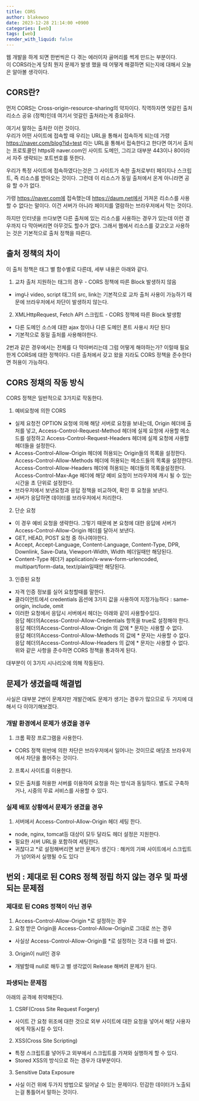 ```yaml
---
title: CORS
author: blakewoo
date: 2023-12-28 21:14:00 +0900
categories: [web]
tags: [web]
render_with_liquid: false
---
```


웹 개발을 하게 되면 한번씩은 다 겪는 에러이자 골머리를 썩게 만드는 부분이다.   
이 CORS라는게 당최 뭔지 문제가 발생 했을 때 어떻게 해결하면 되는지에 대해서 오늘은 알아볼 생각이다.

## CORS란?
먼저 CORS는 Cross-origin-resource-sharing의 약자이다. 직역하자면 엇갈린 출처 리소스 공유 (정책)인데
여기서 엇갈린 출처라는게 중요하다.

여기서 말하는 출처란 이런 것이다.   
우리가 어떤 사이트에 접속할 때 우리는 URL을 통해서 접속하게 되는데
가령 https://naver.com/blog?id=test 라는 URL을 통해서 접속한다고 한다면 여기서 출처는
프로토콜인 https와 naver.com인 사이트 도메인, 그리고 대부분 443이나 80이라서 자주 생략되는 포트번호를 뜻한다.

우리가 특정 사이트에 접속하였다는것은 그 사이트가 속한 출처로부터 페이지나 스크립트, 즉 리소스를 받아오는 것이다.
그런데 이 리소스가 동일 출처에서 온게 아니라면 공유 할 수가 없다.

가령 https://naver.com에 접속했는데 https://daum.net에서 가져온 리소스를 사용할 수 없다는 말이다.
이건 서버가 아니라 페이지를 열람하는 브라우저에서 막는 것이다.

하지만 인터넷을 쓰다보면 다른 출처에 있는 리소스를 사용하는 경우가 있는데 이런 경우까지 다 막아버리면
아무것도 할수가 없다.
그래서 웹에서 리소스를 갖고오고 사용하는 것은 기본적으로 출처 정책을 따른다.

## 출처 정책의 차이
이 출처 정책은 태그 별 함수별로 다른데, 세부 내용은 아래와 같다.

1. 교차 출처 지원하는 태그의 경우 - CORS 정책에 따른 Block 발생하지 않음
- img나 video, script 태그의 src, link는 기본적으로 교차 출처 사용이 가능하기 때문에 브라우저에서 차단이 발생하지 않는다.

2. XMLHttpRequest, Fetch API 스크립트 - CORS 정책에 따른 Block 발생함
- 다른 도메인 소스에 대한 ajax 청이나 다른 도메인 폰트 사용시 차단 된다
- 기본적으로 동일 출처를 사용해야한다.

2번과 같은 경우에서는 전체를 다 막아버리는데 그럼 어떻게 해야하는가?
이럴때 필요한게 CORS에 대한 정책이다.
다른 출처에서 갖고 왔을 지라도 CORS 정책을 준수한다면 허용이 가능하다.

## CORS 정채의 작동 방식
CORS 정책은 일반적으로 3가지로 작동한다.

1. 예비요청에 의한 CORS
- 실제 요청전 OPTION 요청에 의해 해당 서버로 요청을 보내는데, Origin 헤더에 출처를 넣고,
  Access-Control-Request-Method 헤더에 실제 요청에 사용할 메소드를 설정하고
  Access-Control-Request-Headers 헤더에 실제 요청에 사용할 헤더들을 설정한다.
- Access-Control-Allow-Origin 헤더에 허용되는 Origin들의 목록을 설정한다.
  Access-Control-Allow-Methods 헤더에 허용되는 메소드들의 목록을 설정한다.
  Access-Control-Allow-Headers 헤더에 허용되는 헤더들의 목록을설정한다.
  Access-Control-Max-Age 헤더에 해당 예비 요청이 브라우저에 캐시 될 수 있는 시간을 초 단위로 설정한다.
- 브라우저에서 보낸요청과 응답 정책을 비교하여, 확인 후 요청을 보낸다.
- 서버가 응답하면 데이터를 브라우저에서 처리한다.

2. 단순 요청
- 이 경우 예비 요청을 생략한다. 그렇기 때문에 본 요청에 대한 응답에 서버가 Access-Control-Allow-Origin 헤더를 달아서 보낸다.
- GET, HEAD, POST 요청 중 하나여야한다.
- Accept, Accept-Language, Content-Language, Content-Type, DPR, Downlink, Save-Data, Viewport-Width, Width 헤더일때만
  해당된다.
-  Content-Type 헤더가 application/x-www-form-urlencoded, multipart/form-data, text/plain일때만 해당된다.

3. 인증된 요청
- 자격 인증 정보를 실어 요청할때를 말한다.
- 클라이언트에서 credentials 옵션에 3가지 값을 사용하여 지정가능하다 : same-origin, include, omit
- 이러한 요청에서 응답시 서버에서 헤더는 아래와 같이 사용할수있다.   
  응답 헤더의Access-Control-Allow-Credentials 항목을 true로 설정해야 한다.   
  응답 헤더의Access-Control-Allow-Origin 의 값에 \* 문자는 사용할 수 없다.   
  응답 헤더의Access-Control-Allow-Methods 의 값에 \* 문자는 사용할 수 없다.   
  응답 헤더의Access-Control-Allow-Headers 의 값에 \* 문자는 사용할 수 없다.
  위와 같은 사항을 준수하면 CORS 정책을 통과하게 된다.

대부분이 이 3가지 시나리오에 의해 작동된다.

## 문제가 생겼을때 해결법

사실은 대부분 2번이 문제지만 개발간에도 문제가 생기는 경우가 많으므로 두 가지에 대해서 다 이야기해보겠다.

### 개발 환경에서 문제가 생겼을 경우
1. 크롬 확장 프로그램을 사용한다.
- CORS 정책 위반에 의한 차단은 브라우저에서 일어나는 것이므로 애당초 브라우저에서 차단을 풀어주는 것이다.
2. 프록시 사이트를 이용한다.
- 모든 출처를 허용한 서버를 이용하여 요청을 하는 방식과 동일하다. 별도로 구축하거나, 시중의 무료 서비스를 사용할 수 있다.

### 실제 배포 상황에서 문제가 생겼을 경우
1. 서버에서 Access-Control-Allow-Origin 헤더 세팅 한다.
- node, nginx, tomcat등 대상이 모두 달라도 헤더 설정은 지원한다.
- 필요한 서버 URL을 포함하여 세팅한다.
- 귀찮다고 \*로 설정해버리면 보안 문제가 생긴다 : 해커의 가짜 사이트에서 스크립트가 넘어와서 실행될 수도 있다


## 번외 : 제대로 된 CORS 정책 정립 하지 않는 경우 및 파생되는 문제점
### 제대로 된 CORS 정책이 아닌 경우
1. Access-Control-Allow-Origin \*로 설정하는 경우
2. 요청 받은 Origin을 Access-Control-Allow-Origin로 그대로 쓰는 경우
  - 사실상 Access-Control-Allow-Origin를 \*로 설정하는 것과 다를 바 없다.
3. Origin이 null인 경우
  - 개발할때 null로 해두고 별 생각없이 Release 해버려 문제가 된다.

### 파생되는 문제점
아래의 공격에 취약해진다.
1. CSRF(Cross Site Request Forgery)
  - 사이트 간 요청 위조에 대한 것으로 외부 사이트에 대한 요청을 넣어서 해당 사용자에게 작동시킬 수 있다.
2. XSS(Cross Site Scripting)
  - 특정 스크립트를 넣어두고 외부에서 스크립트를 가져와 실행하게 할 수 있다.
  - Stored XSS의 방식으로 하는 경우가 대부분이다.
3. Sensitive Data Exposure
  - 사실 이건 위에 두가지 방법으로 일어날 수 있는 문제이다. 민감한 데이터가 노출되는걸 통틀어서 말하는 것이다.

